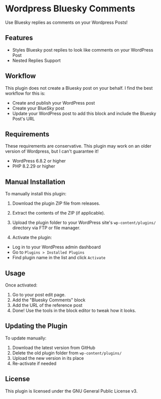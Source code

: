# Wordpress Bluesky Comments
Use Bluesky replies as comments on your Wordpress Posts!

## Features
- Styles Bluesky post replies to look like comments on your WordPress Post
- Nested Replies Support

## Workflow
This plugin does not create a Bluesky post on your behalf. I find the best workflow for this is:
- Create and publish your WordPress post
- Create your BlueSky post
- Update your WordPress post to add this block and include the Bluesky Post's URL

## Requirements
These requirements are conservative. This plugin may work on an older version of Wordpress, but I can't guarantee it!

- WordPress 6.8.2 or higher
- PHP 8.2.29 or higher

## Manual Installation

To manually install this plugin:

1. Download the plugin ZIP file from releases.

2. Extract the contents of the ZIP (if applicable).

3. Upload the plugin folder to your WordPress site's `wp-content/plugins/` directory via FTP or file manager.

4. Activate the plugin:
- Log in to your WordPress admin dashboard
- Go to `Plugins > Installed Plugins`
- Find plugin name in the list and click `Activate`

## Usage

Once activated:

1. Go to your post edit page.
2. Add the "Bluesky Comments" block
3. Add the URL of the reference post
4. Done! Use the tools in the block editor to tweak how it looks.

## Updating the Plugin

To update manually:

1. Download the latest version from GitHub
2. Delete the old plugin folder from `wp-content/plugins/`
3. Upload the new version in its place
4. Re-activate if needed

## License

This plugin is licensed under the GNU General Public License v3.

